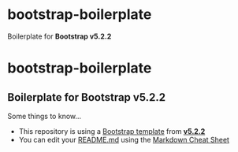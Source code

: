 # bootstrap-boilerplate
Boilerplate for **Bootstrap v5.2.2**

# bootstrap-boilerplate
## Boilerplate for Bootstrap **v5.2.2**
Some things to know...

- This repository is using a [Bootstrap template](https://getbootstrap.com/docs/5.2/getting-started/introduction/#quick-start) from [**v5.2.2**](https://getbootstrap.com/docs/5.2/getting-started/introduction/)
- You can edit your [README.md](https://docs.github.com/en/github/creating-cloning-and-archiving-repositories/about-readmes) using the [Markdown Cheat Sheet](https://www.markdownguide.org/cheat-sheet/)
